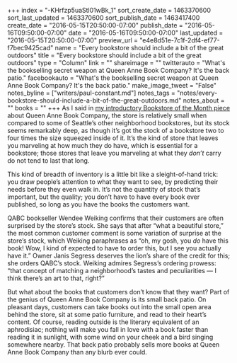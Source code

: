 +++
index = "-KHrfzp5uaStl01wBk_1"
sort_create_date = 1463370600
sort_last_updated = 1463370600
sort_publish_date = 1463417400
create_date = "2016-05-15T20:50:00-07:00"
publish_date = "2016-05-16T09:50:00-07:00"
date = "2016-05-16T09:50:00-07:00"
last_updated = "2016-05-15T20:50:00-07:00"
preview_url = "e4e8d51e-7c1f-2df4-ef77-f7bec9425cad"
name = "Every bookstore should include a bit of the great outdoors"
title = "Every bookstore should include a bit of the great outdoors"
type = "Column"
link = ""
shareimage = ""
twitterauto = "What's the bookselling secret weapon at Queen Anne Book Company? It's the back patio."
facebookauto = "What's the bookselling secret weapon at Queen Anne Book Company? It's the back patio."
make_image_tweet = "False"
notes_byline = ["writers/paul-constant.md"]
notes_tags = "notes/every-bookstore-should-include-a-bit-of-the-great-outdoors.md"
notes_about = ""
books = ""
+++
As I said in [my introductory Bookstore of the Month piece]( http://seattlereviewofbooks.com/notes/2016/05/02/queen-anne-book-company-is-our-may-bookstore-of-the-month/) about Queen Anne Book Company, the store is relatively small when compared to some of Seattle’s other neighborhood bookstores, but its stock seems remarkably deep, as though it’s got the stock of a bookstore two to four times the size squeezed inside of it. It’s the kind of store that leaves you marveling at how much they do have, which is essential for a bookstore; those stores that leave you marveling at what they *don’t* carry do not tend to last that long. 

This kind of breadth of inventory is a little bit like a sleight-of-hand trick: you draw people’s attention to what they want to see, by predicting their needs before they even walk in. It’s not the quantity of stock that’s important, but the quality; you don’t have to have every book ever published, so long as you have the books the customers want. 

QABC bookseller Wendee Weiking confirms that their customers are often surprised by the store’s stock. She says that after “what a beautiful store,” the most common customer comment is some variation of surprise at the store’s stock, which Weiking paraphrases as “oh, my gosh, you *do* have this book! Wow, I kind of expected to have to order this, but I see you actually have it.” Owner Janis Segress deserves the lion’s share of the credit for this; she orders QABC’s stock. Weiking admires Segress’s ordering prowess: “that concept of matching a neighborhood’s tastes and peculiarities — I think there’s an art to that, right?”

But what about the books that customers don’t know that they want? Part of the genius of Queen Anne Book Company is its small back patio. On pleasant days, customers can take books out into the small open area behind the store, sit at some patio furniture, and read to their heart’s content. Of course, reading outside is the literary equivalent of an aphrodisiac; nothing will make you fall in love with a book faster than reading it in sunlight, with some wind on your cheek and a bird singing somewhere nearby. That back patio probably sells more books at Queen Anne Book Company than any blurb ever could.
